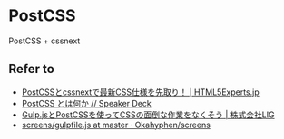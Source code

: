 # PostCSS

PostCSS + cssnext

## Refer to

* [PostCSSとcssnextで最新CSS仕様を先取り！ | HTML5Experts.jp](https://html5experts.jp/t32k/17235/)
* [PostCSS とは何か // Speaker Deck](https://speakerdeck.com/jmblog/postcss-tohahe-ka)
* [Gulp.jsとPostCSSを使ってCSSの面倒な作業をなくそう | 株式会社LIG](http://liginc.co.jp/206518)
* [screens/gulpfile.js at master · Okahyphen/screens](https://github.com/Okahyphen/screens/blob/master/gulpfile.js)
